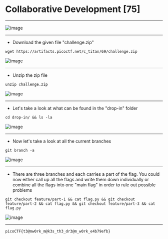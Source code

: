 # Collaborative Development [75]
---
![image](https://github.com/HAW-THL/Write-ups/assets/90260119/0f177702-3439-498a-aa97-34959104ccbc)

---

- Download the given file "challenge.zip"
```shell
wget https://artifacts.picoctf.net/c_titan/69/challenge.zip
```

![image](https://github.com/HAW-THL/Write-ups/assets/90260119/96cd13b4-4106-4c79-a049-a3e16dbf132d)

---

- Unzip the zip file
```shell
unzip challenge.zip
```

![image](https://github.com/HAW-THL/Write-ups/assets/90260119/4775ce17-8593-4d29-8290-6aea75378aa5)

---

- Let's take a look at what can be found in the "drop-in" folder
```shell
cd drop-in/ && ls -la
```

![image](https://github.com/HAW-THL/Write-ups/assets/90260119/76a63dcc-059b-4f86-9ac9-f72c5b359406)

---

- Now let's take a look at all the current branches
```shell
git branch -a
```

![image](https://github.com/HAW-THL/Write-ups/assets/90260119/5f66f754-74b9-4f87-a2a9-3a2de41cd9a0)

---

- There are three branches and each carries a part of the flag. You could now either call up all the flags and write them down individually or combine all the flags into one "main flag" in order to rule out possible problems
```shell
git checkout feature/part-1 && cat flag.py && git checkout feature/part-2 && cat flag.py && git checkout feature/part-3 && cat flag.py
```

![image](https://github.com/HAW-THL/Write-ups/assets/90260119/b41bb399-1005-496a-9c60-9b0bdd02172c)

---

```shell
picoCTF{t3@mw0rk_m@k3s_th3_dr3@m_w0rk_e4b79efb}
```
